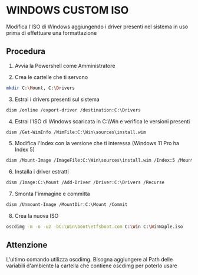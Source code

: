 
# WINDOWS CUSTOM ISO

Modifica l'ISO di Windows aggiungendo i driver presenti nel sistema in uso prima di effettuare una formattazione


## Procedura

1) Avvia la Powershell come Amministratore

2) Crea le cartelle che ti servono

```bash
mkdir C:\Mount, C:\Drivers
```

3) Estrai i drivers presenti sul sistema

```bash
dism /online /export-driver /destination:C:\Drivers
```

4) Estrai l'ISO di Windows scaricata in C:\Win e verifica le versioni presenti

```bash
dism /Get-WimInfo /WimFile:C:\Win\sources\install.wim
```

5) Modifica l'Index con la versione che ti interessa (Windows 11 Pro ha Index 5)

```bash
dism /Mount-Image /ImageFile:C:\Win\sources\install.wim /Index:5 /MountDir:C:\Mount
```

6) Installa i driver estratti

```bash
dism /Image:C:\Mount /Add-Driver /Driver:C:\Drivers /Recurse
```

7) Smonta l'immagine e committa

```bash
dism /Unmount-Image /MountDir:C:\Mount /Commit 
```

8) Crea la nuova ISO 

```bash
oscdimg -m -o -u2 -bC:\Win\boot\etfsboot.com C:\Win C:\WinNaple.iso  
```

## Attenzione

L'ultimo comando utilizza oscdimg. Bisogna aggiungere al Path delle variabili d'ambiente la cartella che contiene oscdimg per poterlo usare
